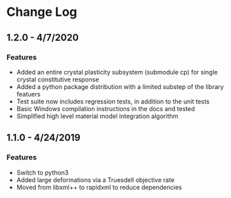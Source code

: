 # Change Log

## 1.2.0 - 4/7/2020
### Features
* Added an entire crystal plasticity subsystem (submodule cp) for single crystal constitutive response
* Added a python package distribution with a limited substep of the library featuers
* Test suite now includes regression tests, in addition to the unit tests
* Basic Windows compilation instructions in the docs and tested
* Simplified high level material model integration algorithm

## 1.1.0 - 4/24/2019
### Features
* Switch to python3
* Added large deformations via a Truesdell objective rate
* Moved from libxml++ to rapidxml to reduce dependencies
